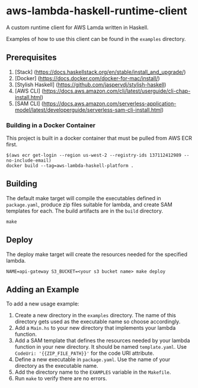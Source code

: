 # aws-lambda-haskell-runtime-client

A custom runtime client for AWS Lamda written in Haskell.

Examples of how to use this client can be found in the `examples` directory.

## Prerequisites ##

1. [Stack] (https://docs.haskellstack.org/en/stable/install_and_upgrade/)
1. [Docker] (https://docs.docker.com/docker-for-mac/install/)
1. [Stylish Haskell] (https://github.com/jaspervdj/stylish-haskell)
1. [AWS CLI] (https://docs.aws.amazon.com/cli/latest/userguide/cli-chap-install.html)
1. [SAM CLI] (https://docs.aws.amazon.com/serverless-application-model/latest/developerguide/serverless-sam-cli-install.html)

### Building in a Docker Container ###

This project is built in a docker container that must be pulled from AWS ECR
first.

```
$(aws ecr get-login --region us-west-2 --registry-ids 137112412989 --no-include-email)
docker build --tag=aws-lambda-haskell-platform .
```

## Building ##

The default make target will compile the executables defined in `package.yaml`,
produce zip files suitable for lambda, and create SAM templates for each. The
build artifacts are in the `build` directory.

```
make
```

## Deploy ##

The deploy make target will create the resources needed for the specified lambda.

```
NAME=api-gateway S3_BUCKET=<your s3 bucket name> make deploy
```

## Adding an Example ##

To add a new usage example:

1. Create a new directory in the `examples` directory. The name of this
   directory gets used as the executable name so choose accordingly.
1. Add a `Main.hs` to your new directory that implements your lambda function.
1. Add a SAM template that defines the resources needed by your lambda function
   in your new directory. It should be named `template.yaml`. Use `CodeUri:
'{{ZIP_FILE_PATH}}'` for the code URI attribute.
1. Define a new executable in `package.yaml`. Use the name of your directory as the executable name.
1. Add the directory name to the `EXAMPLES` variable in the `Makefile`.
1. Run `make` to verify there are no errors.

